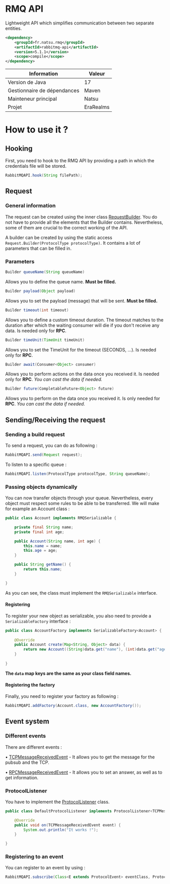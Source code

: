 # RMQ API
Lightweight API which simplifies communication between two separate entities.

```xml
<dependency>
    <groupId>fr.natsu.rmq</groupId>
    <artifactId>rabbitmq-api</artifactId>
    <version>5.1.1</version>
    <scope>compile</scope>
</dependency>
```

| Information                 | Valeur               |
|-----------------------------|----------------------|
| Version de Java             | 17                   |
| Gestionnaire de dépendances | Maven                |
| Mainteneur principal         | Natsu
| Projet                      | EraRealms            |


# How to use it ?

## Hooking
First, you need to hook to the RMQ API by providing a path in which the credentials file will be stored.
```java
RabbitMQAPI.hook(String filePath);
```

## Request

### General information
The request can be created using the inner class [RequestBuilder](src/main/java/fr/natsu/rmq/query/Request.java).
You do not have to provide all the elements that the Builder contains. Nevertheless, some of them are crucial to the correct working of the API.

A builder can be created by using the static access `Request.Builder(ProtocolType protocolType)`. It contains a lot of parameters that can be filled in.

### Parameters

```java
Builder queueName(String queueName)
```
Allows you to define the queue name. **Must be filled.**

```java
Builder payload(Object payload)
```
Allows you to set the payload (message) that will be sent. **Must be filled.**

```java
Builder timeout(int timeout)
```
Allows you to define a custom timeout duration. The timeout matches to the duration after which the waiting consumer will die if you don't receive any data. Is needed only for **RPC**.

```java
Builder timeUnit(TimeUnit timeUnit)
```
Allows you to set the TimeUnit for the timeout (SECONDS, ...). Is needed only for **RPC**.

```java
Builder await(Consumer<Object> consumer)
```
Allows you to perform actions on the data once you received it. Is needed only for **RPC**. 
*You can cast the data if needed.*

```java
Builder future(CompletableFuture<Object> future)
```
Allows you to perform on the data once you received it. Is only needed for **RPC**.
*You can cast the data if needed.*


## Sending/Receiving the request

### Sending a build request
To send a request, you can do as following :
```java
RabbitMQAPI.send(Request request);
```


To listen to a specific queue :
```java
RabbitMQAPI.listen(ProtocolType protocolType, String queueName);
```


### Passing objects dynamically
You can now transfer objects through your queue. Nevertheless, every object must respect some rules to be able 
to be transferred. We will make for example an Account class :

```java
public class Account implements RMQSerializable {

    private final String name;
    private final int age;

    public Account(String name, int age) {
        this.name = name;
        this.age = age;
    }

    public String getName() {
        return this.name;
    }

}
```
As you can see, the class must implement the `RMQSerializable` interface.

#### Registering
To register your new object as serializable, you also need to provide a `SerializableFactory`
interface :

```java
public class AccountFactory implements SerializableFactory<Account> {
    
    @Override
    public Account create(Map<String, Object> data) {
        return new Account((String)data.get("name"), (int)data.get("age"));
    }
    
}
```
**The `data` map keys are the same as your class field names.**

#### Registering the factory
Finally, you need to register your factory as following :
```java
RabbitMQAPI.addFactory(Account.class, new AccountFactory());
```

## Event system

### Different events
There are different events :

 • [TCPMessageReceivedEvent](src/main/java/fr/natsu/rmq/event/protocol/TCPMessageReceivedEvent.java) - It allows you to get the message for the pubsub and the TCP.

 • [RPCMessageReceivedEvent](src/main/java/fr/natsu/rmq/event/protocol/RPCMessageReceivedEvent.java) - It allows you to set an answer, as well as to get information.

### ProtocolListener
You have to implement the [ProtocolListener](src/main/java/fr/natsu/rmq/event/protocol/ProtocolListener.java) class.
```java
public class DefaultProtocolListener implements ProtocolListener<TCPMessageReceivedEvent> {

    @Override
    public void on(TCPMessageReceivedEvent event) {
        System.out.println("It works !");
    }

}
```

### Registering to an event
You can register to an event by using : 
```java
RabbitMQAPI.subscribe(Class<E extends ProtocolEvent> eventClass, ProtocolListener<E extends ProtocolEvent> protocolListener);
```
